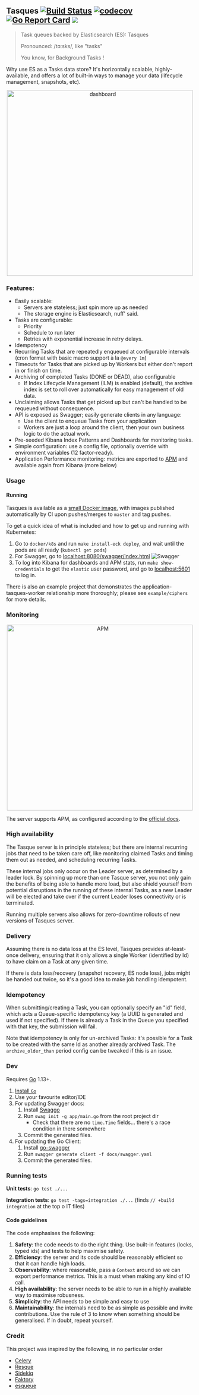 ## Tasques [![Build Status](https://travis-ci.org/lloydmeta/tasques.svg?branch=master)](https://travis-ci.org/lloydmeta/tasques) [![codecov](https://codecov.io/gh/lloydmeta/tasques/branch/master/graph/badge.svg)](https://codecov.io/gh/lloydmeta/tasques) [![Go Report Card](https://goreportcard.com/badge/github.com/lloydmeta/tasques)](https://goreportcard.com/report/github.com/lloydmeta/tasques) [![](https://images.microbadger.com/badges/commit/lloydmeta/tasques.svg)](https://microbadger.com/images/lloydmeta/tasques "tasques docker image details")

> Task queues backed by Elasticsearch (ES): Tasques 
>
> Pronounced: /tɑːsks/, like "tasks"
> 
> You know, for Background Tasks !

Why use ES as a Tasks data store? It's horizontally scalable, highly-available, and offers a lot of built-in ways to manage your data
(lifecycle management, snapshots, etc).

<p align="center">
  <img src="dashboard.png" width="500"  alt="dashboard"/>
</p>

### Features:

- Easily scalable:
  - Servers are stateless; just spin more up as needed
  - The storage engine is Elasticsearch, nuff' said.
- Tasks are configurable:
  - Priority
  - Schedule to run later
  - Retries with exponential increase in retry delays.
- Idempotency
- Recurring Tasks that are repeatedly enqueued at configurable intervals (cron format with basic macro support à la 
  `@every 1m`)
- Timeouts for Tasks that are picked up by Workers but either don't report in or finish on time.
- Archiving of completed Tasks (DONE or DEAD), also configurable
  - If Index Lifecycle Management (ILM) is enabled (default), the archive index is set to roll over automatically for 
    easy management of old data. 
- Unclaiming allows Tasks that get picked up but can't be handled to be requeued without consequence.
- API is exposed as Swagger; easily generate clients in any language:
  - Use the client to enqueue Tasks from your application
  - Workers are just a loop around the client, then your own business logic to do the actual work.
- Pre-seeded Kibana Index Patterns and Dashboards for monitoring tasks.
- Simple configuration: use a config file, optionally override with environment variables (12 factor-ready).
- Application Performance monitoring: metrics are exported to [APM](https://www.elastic.co/apm) and available again from
  Kibana (more below)

### Usage

#### Running

Tasques is available as a [small Docker image](https://hub.docker.com/repository/docker/lloydmeta/tasques), with images
published automatically by CI upon pushes/merges to `master` and tag pushes.

To get a quick idea of what is included and how to get up and running with Kubernetes:

1. Go to `docker/k8s` and run `make install-eck deploy`, and wait until the pods are all ready (`kubectl get pods`)
2. For Swagger, go to [localhost:8080/swagger/index.html](http://localhost:8080/swagger/index.html)
    ![Swagger](swagger.png)
3. To log into Kibana for dashboards and APM stats, run `make show-credentials` to get the `elastic` user password, and
   go to [localhost:5601](http://localhost:5601) to log in.

There is also an example project that demonstrates the application-tasques-worker relationship more thoroughly; please
see `example/ciphers` for more details.

### Monitoring

<p align="center">
  <img src="apm.png" width="500"  alt="APM"/>
</p>

The server supports APM, as configured according to the [official docs](https://www.elastic.co/guide/en/apm/agent/go/current/getting-started.html#configure-setup).

### High availability

The Tasque server is in principle stateless; but there are internal recurring jobs that need to be taken care off, like
monitoring claimed Tasks and timing them out as needed, and scheduling recurring Tasks.

These internal jobs only occur on the Leader server, as determined by a leader lock. By spinning up more than one Tasque server,
you not only gain the benefits of being able to handle more load, but also shield yourself from potential disruptions in the running
of these internal Tasks, as a new Leader will be elected and take over if the current Leader loses connectivity or is terminated.

Running multiple servers also allows for zero-downtime rollouts of new versions of Tasques server.

### Delivery

Assuming there is no data loss at the ES level, Tasques provides at-least-once delivery, ensuring that it only allows a
single Worker (identified by Id) to have claim on a Task at any given time.

If there is data loss/recovery (snapshot recovery, ES node loss), jobs might be handed out twice, so it's a good idea to 
make job handling idempotent.

### Idempotency

When submitting/creating a Task, you can optionally specify an "id" field, which acts a Queue-specific idempotency key
(a UUID is generated and used if not specified). If there is already a Task in the Queue you specified with that key, 
the submission will fail.

Note that idempotency is only for un-archived Tasks: it's possible for a Task to be created with the same Id as another 
already archived Task. The `archive_older_than` period config can be tweaked if this is an issue. 

### Dev

Requires [Go](https://golang.org) 1.13+.

1. [Install `Go`](https://golang.org/doc/install)
2. Use your favourite editor/IDE
3. For updating Swagger docs:
    1. Install [Swaggo](https://github.com/swaggo/swag#getting-started)
    2. Run `swag init -g app/main.go` from the root project dir
        * Check that there are no `time.Time` fields... there's a race condition in there somewhere
    3. Commit the generated files.
4. For updating the Go Client:
    1. Install [go-swagger](https://goswagger.io/generate/client.html)
    2. Run `swagger generate client -f docs/swagger.yaml`
    3. Commit the generated files.
    
### Running tests

**Unit tests**: `go test ./...`

**Integration tests**: `go test -tags=integration ./...` (finds `// +build integration` at the top o IT files)

#### Code guidelines

The code emphasises the following:

1. **Safety**: the code needs to do the right thing. Use built-in features (locks, typed ids) and tests to help maximise safety.
2. **Efficiency**: the server and its code should be reasonably efficient so that it can handle high loads.
3. **Observability**: where reasonable, pass a `Context` around so we can export performance metrics. This is a must when making any kind of IO call.
4. **High availability**: the server needs to be able to run in a highly available way to maximise robusness.
5. **Simplicity**: the API needs to be simple and easy to use
6. **Maintainability**: the internals need to be as simple as possible and invite contributions. Use the rule of 3 to know when something should be generalised. If in doubt, repeat yourself.

### Credit

This project was inspired by the following, in no particular order

* [Celery](http://www.celeryproject.org)
* [Resque](https://github.com/resque/resque)
* [Sidekiq](http://sidekiq.org)
* [Faktory](https://contribsys.com/faktory/)
* [esqueue](https://github.com/elastic/esqueue)